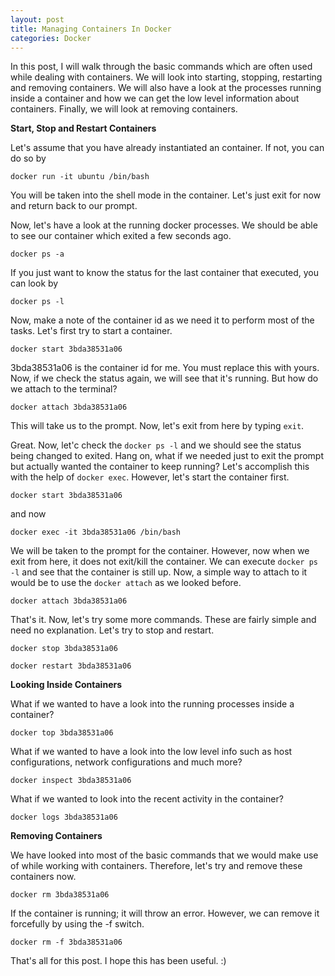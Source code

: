 ```yaml
---
layout: post
title: Managing Containers In Docker
categories: Docker
---
```


In this post, I will walk through the basic commands which are often used while dealing with containers. We will look into starting, stopping, restarting and removing containers. We will also have a look at the processes running inside a container and how we can get the low level information about containers. Finally, we will look at removing containers.

**Start, Stop and Restart Containers**

Let's assume that you have already instantiated an container. If not, you can do so by 

`docker run -it ubuntu /bin/bash`

You will be taken into the shell mode in the container. Let's just exit for now and return back to our prompt.

Now, let's have a look at the running docker processes. We should be able to see our container which exited a few seconds ago.

`docker ps -a`

If you just want to know the status for the last container that executed, you can look by 

`docker ps -l`

Now, make a note of the container id as we need it to perform most of the tasks. Let's first try to start a container. 

`docker start 3bda38531a06`

3bda38531a06 is the container id for me. You must replace this with yours. Now, if we check the status again, we will see that it's running. But how do we attach to the terminal?

`docker attach 3bda38531a06`

This will take us to the prompt. Now, let's exit from here by typing `exit`.

Great. Now, let'c check the `docker ps -l` and we should see the status being changed to exited. Hang on, what if we needed just to exit the prompt but actually wanted the container to keep running? Let's accomplish this with the help of `docker exec`. However, let's start the container first.

`docker start 3bda38531a06`

and now

`docker exec -it 3bda38531a06 /bin/bash`

We will be taken to the prompt for the container. However, now when we exit from here, it does not exit/kill the container. We can execute `docker ps -l` and see that the container is still up. Now, a simple way to attach to it would be to use the `docker attach` as we looked before.

`docker attach 3bda38531a06`

That's it. Now, let's try some more commands. These are fairly simple and need no explanation. Let's try to stop and restart.

`docker stop 3bda38531a06`

`docker restart 3bda38531a06`


**Looking Inside Containers**

What if we wanted to have a look into the running processes inside a container?

`docker top 3bda38531a06`

What if we wanted to have a look into the low level info such as host configurations, network configurations and much more?

`docker inspect 3bda38531a06`

What if we wanted to look into the recent activity in the container?

`docker logs 3bda38531a06`

**Removing Containers**

We have looked into most of the basic commands that we would make use of while working with containers. Therefore, let's try and remove these containers now. 

`docker rm 3bda38531a06`

If the container is running; it will throw an error. However, we can remove it forcefully by using the -f switch. 

`docker rm -f 3bda38531a06`

That's all for this post. I hope this has been useful. :)


